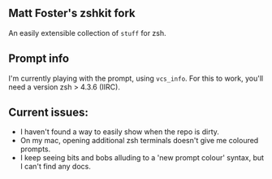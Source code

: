 Matt Foster's zshkit fork
-------------------------

An easily extensible collection of `stuff` for zsh.

## Prompt info

I'm currently playing with the prompt, using `vcs_info`. For this to work, you'll need a version zsh > 4.3.6 (IIRC).

## Current issues:

* I haven't found a way to easily show when the repo is dirty.
* On my mac, opening additional zsh terminals doesn't give me coloured prompts.
* I keep seeing bits and bobs alluding to a 'new prompt colour' syntax, but I can't find any docs.

